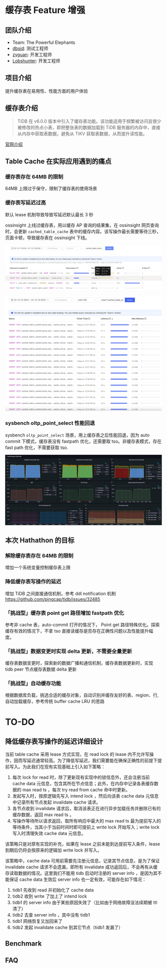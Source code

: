 # 缓存表 Feature 增强

## 团队介绍
- Team: The Powerful Elephants
- [dbsid](https://github.com/dbsid): 测试工程师
- [zyguan](https://github.com/zyguan): 开发工程师
- [Lobshunter](https://github.com/Lobshunter): 开发工程师

## 项目介绍
提升缓存表在易用性、性能方面的用户体验

## 缓存表介绍
> TiDB 在 v6.0.0 版本中引入了缓存表功能。该功能适用于频繁被访问且很少被修改的热点小表，即把整张表的数据加载到 TiDB 服务器的内存中，直接从内存中获取表数据，避免从 TiKV 获取表数据，从而提升读性能。

[官网介绍](https://docs.pingcap.com/zh/tidb/dev/cached-tables)

## Table Cache 在实际应用遇到的痛点

### 缓存表存在 64MB 的限制
64MB 上限过于保守，限制了缓存表的使用场景

### 缓存表写延迟过高
默认 lease 机制导致导致写延迟默认最长 3 秒

ossinsight 上线过缓存表，用以缓存 AP 查询的结果集，在 ossinsight 网页查询时，会更新 `cached_table_cache` 表中的缓存内容。该写操作最长需要等待三秒，页面卡顿，导致缓存表在 ossinsight 下线。

![ossinsigt 应用例子](/images/write_latency.png)

![ossinsigt 慢 SQL 例子](/images/write_latency_slow_query.png)

### sysbench oltp_point_select 性能回退
sysbench `oltp_point_select` 场景，用上缓存表之后性能回退，因为 auto commit 下模式，缓存表没有 fastpath 优化，还需要取 tso。非缓存表模式，存在 fast path 优化，不需要获取 tso.

![](/images/point-get-fast-path.png)


## 本次 Hathathon 的目标

### 解除缓存表存在 64MB 的限制
增加一个系统变量控制缓存表上限

### 降低缓存表写操作的延迟
增加 TiDB 之间直接通信机制，参考 ddl notification 机制 https://github.com/pingcap/tidb/issues/32485

### 「挑战型」缓存表 point get 路径增加 fastpath 优化
参考非 cache 表，auto-commit 打开的情况下， Point get 路径特殊优化。探索缓存有效的情况下，不拿 tso 直接读缓存是否存在正确性问题以及性能提升幅度。

### 「挑战型」数据变更时实现 delta 更新，不需要全量更新
缓存表数据变更时，探索新的数据广播和通信机制，缓存表数据更新时，实现 tidb peer 节点缓存表数据 delta 更新

### 「挑战型」自动缓存功能

根据数据库负载，挑选合适的缓存对象，自动识别并缓存友好的表、region、行, 自动加载缓存，参考传统 buffer cache LRU 的思路

# TO-DO

## 降低缓存表写操作的延迟详细设计

当前 table cache 采用 lease 方式实现，在 read lock 的 lease 内不允许写操作，因而写延迟通常较高。为了降低写延迟，我们需要能在确保正确性的前提下提前写入。为此我们在现有实现基础上引入如下策略：

1. 每次 lock for read 时，除了更新现有实现中的锁信息外，还会注册当前 cache data 元信息，包含其所在节点信息；此外，在内存中记录各表缓存数据的 max read ts ，每次 try read from cache 命中时更新。
2. 发起写入时，按原逻辑先写入 intend lock ，然后向该表 cache data 元信息中记录所有节点发起 invalidate cache 请求。
3. 各节点收到 invalidate 请求后，取消该表正在进行异步加载任务并删除已有的缓存数据，返回 max read ts 。
4. 写操作等待所以请求返回，取所有响应中最大的 max read ts 最为提前写入的等待条件，当其小于当前时间时即可提前上 write lock 开始写入；write lock 写入时清理失效 cache data 元信息。

该策略只是对原有实现的补充，如果在 lease 之前未能到达提前写入条件，lease 到期后仍将会按原来的逻辑加 write lock 并写入。

该策略中，cache data 可用前需要先注册元信息，记录其节点信息，是为了保证 invalidate cache 请求不会遗漏，即所有 invalidate 成功返回后，不会再有从缓存读取数据的情况。这里我们不能用 tidb 启动时注册的 server info ，是因为其不能保证 cache data 生效后 server info 也一定有效，可能存在如下情况：
1. tidb1 先收到 read 并初始化了 cache data
2. tidb2 收到 write 了加上了 intend lock
3. tidb1 的 server info 由于某些原因失效了（比如由于网络故障没法续期被 ttl 清了）
4. tidb2 去查 server info ，其中没有 tidb1
5. tidb1 网络恢复又加回来了
6. tidb2 发起 invalidate cache 到其它节点（tidb1 发漏了）

## Benchmark
## FAQ
